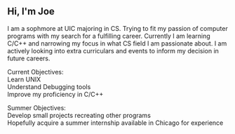 ## Hi, I'm Joe

I am a sophmore at UIC majoring in CS. Trying to fit my passion of computer programs with my search for a fulfilling career. 
Currently I am learning C/C++ and narrowing my focus in what CS field I am passionate about. I am actively looking into extra curriculars and events to inform my decision in future careers.

Current Objectives:<br>
Learn UNIX<br>
Understand Debugging tools<br>
Improve my proficiency in C/C++<br>

Summer Objectives:<br>
Develop small projects recreating other programs<br>
Hopefully acquire a summer internship available in Chicago for experience 
  
<!--
**JoeWu55/JoeWu55** is a ✨ _special_ ✨ repository because its `README.md` (this file) appears on your GitHub profile.

Here are some ideas to get you started:

- 🔭 I’m currently working on ...
- 🌱 I’m currently learning ...
- 👯 I’m looking to collaborate on ...
- 🤔 I’m looking for help with ...
- 💬 Ask me about ...
- 📫 How to reach me: ...
- 😄 Pronouns: ...
- ⚡ Fun fact: ...
-->
